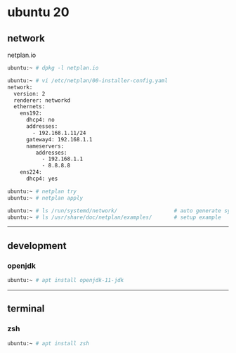 # ubuntu 20

## network

netplan.io

```bash
ubuntu:~ # dpkg -l netplan.io

ubuntu:~ # vi /etc/netplan/00-installer-config.yaml
network:
  version: 2
  renderer: networkd
  ethernets:
    ens192:
      dhcp4: no
      addresses:
        - 192.168.1.11/24
      gateway4: 192.168.1.1
      nameservers:
         addresses:
           - 192.168.1.1
           - 8.8.8.8
    ens224:
      dhcp4: yes

ubuntu:~ # netplan try
ubuntu:~ # netplan apply

ubuntu:~ # ls /run/systemd/network/                  # auto generate systemd script
ubuntu:~ # ls /usr/share/doc/netplan/examples/       # setup example
```


---

## development

### openjdk

```bash
ubuntu:~ # apt install openjdk-11-jdk
```


---

## terminal

### zsh

```bash
ubuntu:~ # apt install zsh
```

